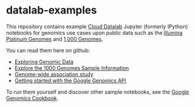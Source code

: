 datalab-examples
===================

This repository contains example [Cloud Datalab](https://cloud.google.com/datalab/) Jupyter (formerly IPython) notebooks for genomics use cases upon public data such as the [Illumina Platinum Genomes](http://googlegenomics.readthedocs.org/en/latest/use_cases/discover_public_data/platinum_genomes.html) and [1,000 Genomes](http://googlegenomics.readthedocs.org/en/latest/use_cases/discover_public_data/1000_genomes.html).

You can read them here on github:
* [Exploring Genomic Data](https://github.com/googledatalab/notebooks/blob/master/samples/Exploring%20Genomics%20Data.ipynb)
* [Explore the 1000 Genomes Sample Information](datalab/genomics/Explore%201000%20Genomes%20Samples.ipynb)
* [Genome-wide association study](datalab/genomics/Genome-wide%20association%20study%20(GWAS).ipynb)
* [Getting started with the Google Genomics API](datalab/genomics/Getting%20started%20with%20the%20Genomics%20API.ipynb)

To run them yourself and discover other sample notebooks, see the [Google Genomics Cookbook](http://googlegenomics.readthedocs.org/en/latest/use_cases/run_familiar_tools/datalab.html).
